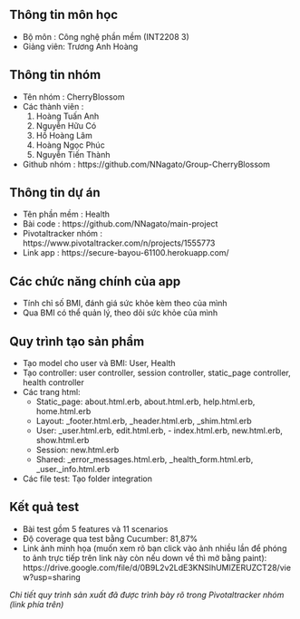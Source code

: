 

<h2>Thông tin môn học </h2>
  <ul>
    <li>Bộ môn : Công nghệ phần mềm (INT2208 3)</li>
    <li>Giảng viên: Trương Anh Hoàng</li>
  </ul> 

<h2>Thông tin nhóm </h2>
  <ul>
    <li>Tên nhóm : CherryBlossom </li>
    <li>Các thành viên : 
      <ol>
        <li>Hoàng Tuấn Anh </li>
        <li>Nguyễn Hữu Có </li>
        <li>Hồ Hoàng Lâm</li>
        <li>Hoàng Ngọc Phúc </li>
        <li>Nguyễn Tiến Thành</li>
      </ol>
    </li>
    <li>Github nhóm : https://github.com/NNagato/Group-CherryBlossom </li>
  </ul>  

<h2>Thông tin dự án</h2>
  <ul>
    <li>Tên phần mềm : Health</li>
    <li>Bài code : https://github.com/NNagato/main-project </li>
    <li>Pivotaltracker nhóm : https://www.pivotaltracker.com/n/projects/1555773 </li>
    <li>Link app : https://secure-bayou-61100.herokuapp.com/</li>
  </ul>

<h2>Các chức năng chính của app</h2>
  <ul>
    <li>Tính chỉ số BMI, đánh giá sức khỏe kèm theo của mình </li>
    <li>Qua BMI có thể quản lý, theo dõi sức khỏe của mình </li>
  </ul>

<h2>Quy trình tạo sản phẩm</h2>
<ul>
  <li>Tạo model cho user và BMI: User, Health</li>
  <li>Tạo controller: user controller, session controller, static_page   controller, health controller</li>
  <li>Các trang html: 
    <ul>
      <li>Static_page: about.html.erb, about.html.erb, help.html.erb, home.html.erb </li>
      <li>Layout: _footer.html.erb, _header.html.erb, _shim.html.erb </li>
      <li>User: _user.html.erb, edit.html.erb, - index.html.erb, new.html.erb, show.html.erb</li>
      <li>Session: new.html.erb </li>
      <li>Shared: _error_messages.html.erb, _health_form.html.erb, _user._info.html.erb</li>
    </ul>
  </li>
  <li>Các file test: Tạo folder integration</li>
</ul>

<h2>Kết quả test </h2>
  <ul>
    <li>Bài test gồm 5 features và 11 scenarios</li>
    <li>Độ coverage qua test bằng Cucumber: 81,87%</li>
    <li>Link ảnh minh họa (muốn xem rõ bạn click vào ảnh nhiều lần để phóng to ảnh trực tiếp trên link này còn nếu down về thì mở bằng paint): https://drive.google.com/file/d/0B9L2v2LdE3KNSlhUMlZERUZCT28/view?usp=sharing </li>
  </ul>

<i>Chi tiết quy trình sản xuất đã được trình bày rõ trong Pivotaltracker nhóm (link phía trên) </i>
